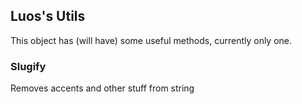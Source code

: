 Luos's Utils
------------

This object has (will have) some useful methods, currently only one. 

### Slugify

Removes accents and other stuff from string

